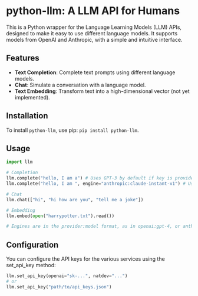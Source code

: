 # python-llm: A LLM API for Humans

This is a Python wrapper for the Language Learning Models (LLM) APIs, designed to make it easy to use different language models. It supports models from OpenAI and Anthropic, with a simple and intuitive interface.

## Features

- **Text Completion**: Complete text prompts using different language models.
- **Chat**: Simulate a conversation with a language model.
- **Text Embedding**: Transform text into a high-dimensional vector (not yet implemented).

## Installation

To install `python-llm`, use pip: ```pip install python-llm```.

## Usage

```python
import llm

# Completion
llm.complete("hello, I am a") # Uses GPT-3 by default if key is provided.
llm.complete("hello, I am ", engine="anthropic:claude-instant-v1") # Uses Anthropic's model.

# Chat
llm.chat(["hi", "hi how are you", "tell me a joke"])

# Embedding 
llm.embed(open("harrypotter.txt").read())

# Engines are in the provider:model format, as in openai:gpt-4, or anthropic:claude-instant-v1.
```

## Configuration
You can configure the API keys for the various services using the set_api_key method:
```python
llm.set_api_key(openai="sk-...", natdev="...")
# or
llm.set_api_key("path/to/api_keys.json")
```

